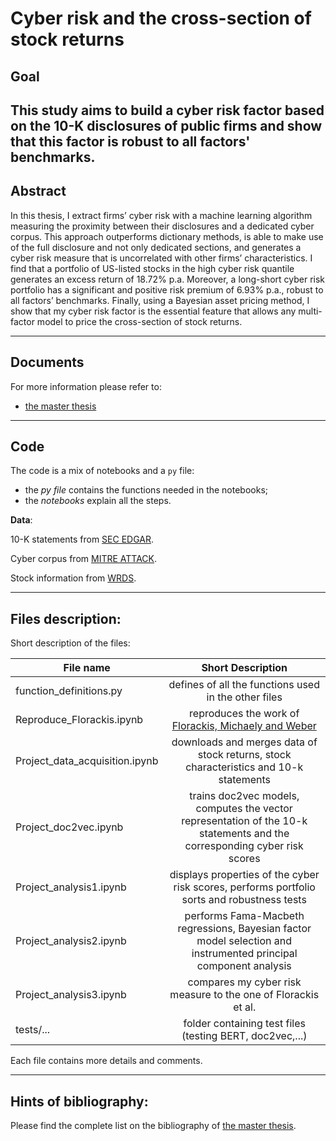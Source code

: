 Cyber risk and the cross-section of stock returns
=============================================

## Goal
This study aims to build a cyber risk factor based on the 10-K disclosures of public firms and show that this factor is robust to all factors' benchmarks.
------
## Abstract
In this thesis, I extract firms’ cyber risk with a machine learning algorithm measuring the proximity between their disclosures and a dedicated cyber corpus. This approach outperforms dictionary methods, is
able to make use of the full disclosure and not only dedicated sections, and generates a cyber risk measure that is uncorrelated with other firms’ characteristics. I find that a portfolio of US-listed stocks 
in the high cyber risk quantile generates an excess return of 18.72% p.a. Moreover, a long-short cyber risk portfolio has a significant and positive risk premium of 6.93% p.a., robust to all factors’ benchmarks.
Finally, using a Bayesian asset pricing method, I show that my cyber risk factor is the essential feature that allows any multi-factor model to price the cross-section of stock returns.

------
## Documents
For more information please refer to:
- [the master thesis](Cyber_risk_thesis.pdf)


------
## Code

The code is a mix of notebooks and a `py` file: 
- the _py file_ contains the functions needed in the notebooks;
- the _notebooks_ explain all the steps.


**Data**:

10-K statements from [SEC EDGAR](https://www.sec.gov/edgar).

Cyber corpus from [MITRE ATTACK](https://attack.mitre.org/).

Stock information from [WRDS](https://wrds-www.wharton.upenn.edu/).


------
## Files description:

Short description of the files:

| File name        | Short Description  |  
| ------------- |:-------------:| 
| function_definitions.py | defines of all the functions used in the other files |
| Reproduce_Florackis.ipynb | reproduces the work of [Florackis, Michaely and Weber](https://papers.ssrn.com/sol3/papers.cfm?abstract_id=3767307)| 
| Project_data_acquisition.ipynb | downloads and merges data of stock returns, stock characteristics and 10-k statements |
| Project_doc2vec.ipynb | trains doc2vec models, computes the vector representation of the 10-k statements and the corresponding cyber risk scores|  
| Project_analysis1.ipynb | displays properties of the cyber risk scores, performs portfolio sorts and robustness tests|  
| Project_analysis2.ipynb | performs Fama-Macbeth regressions, Bayesian factor model selection and instrumented principal component analysis | 
| Project_analysis3.ipynb | compares my cyber risk measure to the one of Florackis et al.|
| tests/...  | folder containing test files (testing BERT, doc2vec,...) |


Each file contains more details and comments. 



------
## Hints of bibliography:

Please find the complete list on the bibliography of [the master thesis](Cyber_risk_thesis.pdf). 

